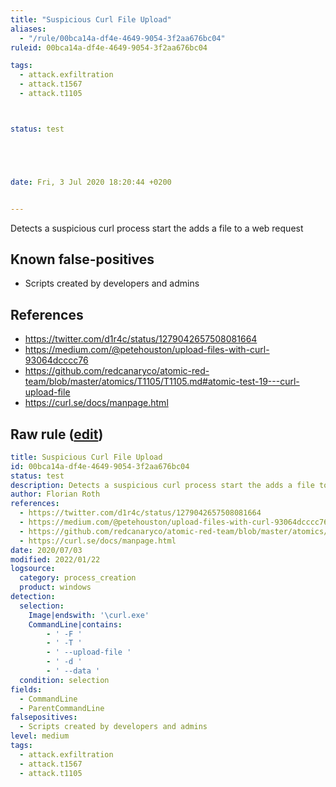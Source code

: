 ```yaml
---
title: "Suspicious Curl File Upload"
aliases:
  - "/rule/00bca14a-df4e-4649-9054-3f2aa676bc04"
ruleid: 00bca14a-df4e-4649-9054-3f2aa676bc04

tags:
  - attack.exfiltration
  - attack.t1567
  - attack.t1105



status: test





date: Fri, 3 Jul 2020 18:20:44 +0200


---
```


Detects a suspicious curl process start the adds a file to a web request

<!--more-->


## Known false-positives

* Scripts created by developers and admins



## References

* https://twitter.com/d1r4c/status/1279042657508081664
* https://medium.com/@petehouston/upload-files-with-curl-93064dcccc76
* https://github.com/redcanaryco/atomic-red-team/blob/master/atomics/T1105/T1105.md#atomic-test-19---curl-upload-file
* https://curl.se/docs/manpage.html


## Raw rule ([edit](https://github.com/SigmaHQ/sigma/edit/master/rules/windows/process_creation/proc_creation_win_susp_curl_fileupload.yml))
```yaml
title: Suspicious Curl File Upload
id: 00bca14a-df4e-4649-9054-3f2aa676bc04
status: test
description: Detects a suspicious curl process start the adds a file to a web request
author: Florian Roth
references:
  - https://twitter.com/d1r4c/status/1279042657508081664
  - https://medium.com/@petehouston/upload-files-with-curl-93064dcccc76
  - https://github.com/redcanaryco/atomic-red-team/blob/master/atomics/T1105/T1105.md#atomic-test-19---curl-upload-file
  - https://curl.se/docs/manpage.html
date: 2020/07/03
modified: 2022/01/22
logsource:
  category: process_creation
  product: windows
detection:
  selection:
    Image|endswith: '\curl.exe'
    CommandLine|contains:
        - ' -F '
        - ' -T '
        - ' --upload-file '
        - ' -d '
        - ' --data '
  condition: selection
fields:
  - CommandLine
  - ParentCommandLine
falsepositives:
  - Scripts created by developers and admins
level: medium
tags:
  - attack.exfiltration
  - attack.t1567
  - attack.t1105

```
